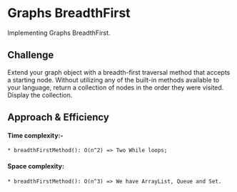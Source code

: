 # Graphs BreadthFirst
Implementing Graphs BreadthFirst.

## Challenge
Extend your graph object with a breadth-first traversal method that accepts a starting node. Without utilizing any of the built-in methods available to your language, return a collection of nodes in the order they were visited. Display the collection.

## Approach & Efficiency
#### Time complexity:-
    * breadthFirstMethod(): O(n^2) => Two While loops;

#### Space complexity:
    * breadthFirstMethod(): O(n^3) => We have ArrayList, Queue and Set.
